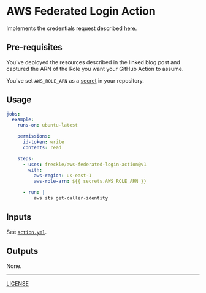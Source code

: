 # AWS Federated Login Action

Implements the credentials request described [here][blog].

[blog]: https://awsteele.com/blog/2021/09/15/aws-federation-comes-to-github-actions.html

## Pre-requisites

You've deployed the resources described in the linked blog post and captured the
ARN of the Role you want your GitHub Action to assume.

You've set `AWS_ROLE_ARN` as a [secret][] in your repository.

[secret]: https://docs.github.com/en/actions/security-guides/encrypted-secrets

## Usage

```yaml
jobs:
  example:
    runs-on: ubuntu-latest

    permissions:
      id-token: write
      contents: read

    steps:
      - uses: freckle/aws-federated-login-action@v1
        with:
          aws-region: us-east-1
          aws-role-arn: ${{ secrets.AWS_ROLE_ARN }}

      - run: |
          aws sts get-caller-identity
```

## Inputs

See [`action.yml`](./action.yml).

## Outputs

None.

---

[LICENSE](./LICENSE)
